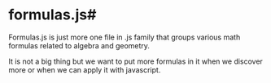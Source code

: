 # formulas.js#

Formulas.js is just more one file in .js family that groups various math formulas related to algebra and geometry.

It is not a big thing but we want to put more formulas in it when we discover more or when we can apply it with javascript.

